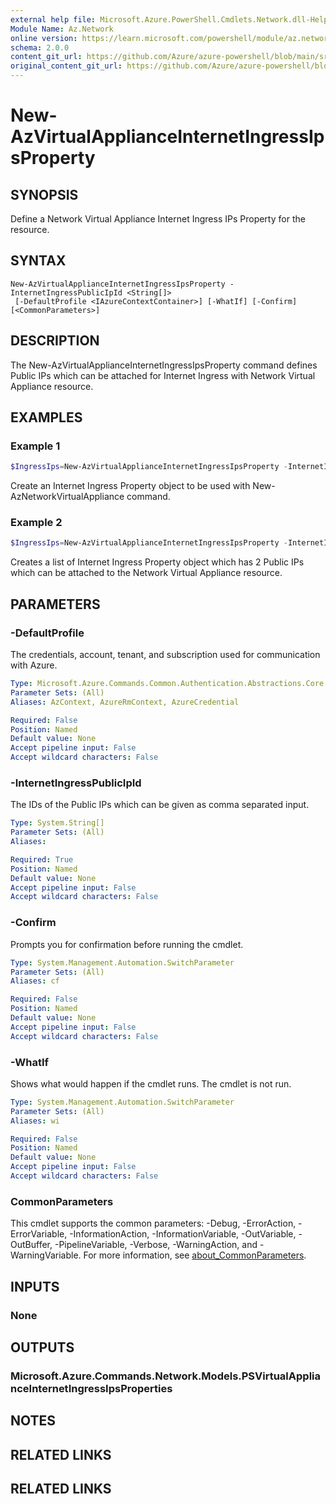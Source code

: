 ```yaml
---
external help file: Microsoft.Azure.PowerShell.Cmdlets.Network.dll-Help.xml
Module Name: Az.Network
online version: https://learn.microsoft.com/powershell/module/az.network/new-azvirtualapplianceinternetingressipsproperty
schema: 2.0.0
content_git_url: https://github.com/Azure/azure-powershell/blob/main/src/Network/Network/help/New-AzVirtualApplianceInternetIngressIpsProperty.md
original_content_git_url: https://github.com/Azure/azure-powershell/blob/main/src/Network/Network/help/New-AzVirtualApplianceInternetIngressIpsProperty.md
---
```


# New-AzVirtualApplianceInternetIngressIpsProperty

## SYNOPSIS
Define a Network Virtual Appliance Internet Ingress IPs Property for the resource.

## SYNTAX

```
New-AzVirtualApplianceInternetIngressIpsProperty -InternetIngressPublicIpId <String[]>
 [-DefaultProfile <IAzureContextContainer>] [-WhatIf] [-Confirm] [<CommonParameters>]
```

## DESCRIPTION
The New-AzVirtualApplianceInternetIngressIpsProperty command defines Public IPs which can be attached for Internet Ingress with Network Virtual Appliance resource.

## EXAMPLES

### Example 1
```powershell
$IngressIps=New-AzVirtualApplianceInternetIngressIpsProperty -InternetIngressPublicIpId "/subscriptions/{subscriptionid}/resourceGroups/{rgname}/providers/Microsoft.Network/publicIPAddresses/{publicipname}"
```

Create an Internet Ingress Property object to be used with New-AzNetworkVirtualAppliance command.

### Example 2
```powershell
$IngressIps=New-AzVirtualApplianceInternetIngressIpsProperty -InternetIngressPublicIpId "/subscriptions/{subscriptionid}/resourceGroups/{rgname}/providers/Microsoft.Network/publicIPAddresses/{publicipname}", "/subscriptions/{subscriptionid}/resourceGroups/{rgname}/providers/Microsoft.Network/publicIPAddresses/{publicipname}"
```

Creates a list of Internet Ingress Property object which has 2 Public IPs which can be attached to the Network Virtual Appliance resource.

## PARAMETERS

### -DefaultProfile
The credentials, account, tenant, and subscription used for communication with Azure.

```yaml
Type: Microsoft.Azure.Commands.Common.Authentication.Abstractions.Core.IAzureContextContainer
Parameter Sets: (All)
Aliases: AzContext, AzureRmContext, AzureCredential

Required: False
Position: Named
Default value: None
Accept pipeline input: False
Accept wildcard characters: False
```

### -InternetIngressPublicIpId
The IDs of the Public IPs which can be given as comma separated input.

```yaml
Type: System.String[]
Parameter Sets: (All)
Aliases:

Required: True
Position: Named
Default value: None
Accept pipeline input: False
Accept wildcard characters: False
```

### -Confirm
Prompts you for confirmation before running the cmdlet.

```yaml
Type: System.Management.Automation.SwitchParameter
Parameter Sets: (All)
Aliases: cf

Required: False
Position: Named
Default value: None
Accept pipeline input: False
Accept wildcard characters: False
```

### -WhatIf
Shows what would happen if the cmdlet runs. The cmdlet is not run.

```yaml
Type: System.Management.Automation.SwitchParameter
Parameter Sets: (All)
Aliases: wi

Required: False
Position: Named
Default value: None
Accept pipeline input: False
Accept wildcard characters: False
```

### CommonParameters
This cmdlet supports the common parameters: -Debug, -ErrorAction, -ErrorVariable, -InformationAction, -InformationVariable, -OutVariable, -OutBuffer, -PipelineVariable, -Verbose, -WarningAction, and -WarningVariable. For more information, see [about_CommonParameters](http://go.microsoft.com/fwlink/?LinkID=113216).

## INPUTS

### None

## OUTPUTS

### Microsoft.Azure.Commands.Network.Models.PSVirtualApplianceInternetIngressIpsProperties

## NOTES

## RELATED LINKS

## RELATED LINKS
